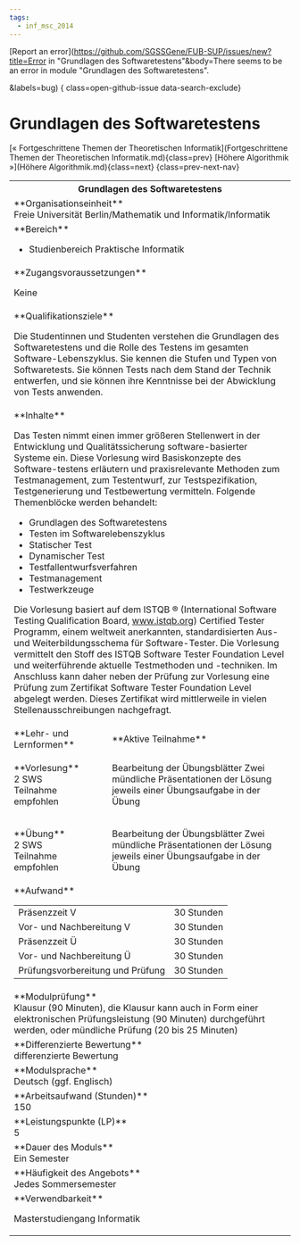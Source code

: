 ```yaml
---
tags:
  - inf_msc_2014
---
```

[Report an error](https://github.com/SGSSGene/FUB-SUP/issues/new?title=Error in "Grundlagen des Softwaretestens"&body=There seems to be an error in module "Grundlagen des Softwaretestens".

<Describe here a slightly more detailed description of what is wrong>&labels=bug)
{ class=open-github-issue data-search-exclude}

# Grundlagen des Softwaretestens

[« Fortgeschrittene Themen der Theoretischen Informatik](Fortgeschrittene Themen der Theoretischen Informatik.md){class=prev}
[Höhere Algorithmik »](Höhere Algorithmik.md){class=next}
{class=prev-next-nav}

<table markdown id="moduledesc">
<tr markdown class="moduledesc_head"><th colspan="2">Grundlagen des Softwaretestens </th></tr>
<tr markdown><td colspan="2">**Organisationseinheit**   <br>Freie Universität Berlin/Mathematik und Informatik/Informatik</td></tr>

<tr markdown><td colspan="2">**Bereich**<br>


- Studienbereich Praktische Informatik

</td></tr>

<tr markdown><td colspan="2">**Zugangsvoraussetzungen** <br>

Keine


</td></tr>
<tr markdown><td colspan="2">**Qualifikationsziele**    <br>

Die Studentinnen und Studenten verstehen die Grundlagen des Softwaretestens
und die Rolle des Testens im gesamten Software-Lebenszyklus. Sie kennen die
Stufen und Typen von Softwaretests. Sie können Tests nach dem Stand der
Technik entwerfen, und sie können ihre Kenntnisse bei der Abwicklung von
Tests anwenden.


</td></tr>
<tr markdown><td colspan="2">**Inhalte**                <br>

Das Testen nimmt einen immer größeren Stellenwert in der Entwicklung und
Qualitätssicherung software-basierter Systeme ein. Diese Vorlesung wird
Basiskonzepte des Software-testens erläutern und praxisrelevante Methoden
zum Testmanagement, zum Testentwurf, zur Testspezifikation, Testgenerierung
und Testbewertung vermitteln. Folgende Themenblöcke werden behandelt:

- Grundlagen des Softwaretestens
- Testen im Softwarelebenszyklus
- Statischer Test
- Dynamischer Test
- Testfallentwurfsverfahren
- Testmanagement
- Testwerkzeuge

Die Vorlesung basiert auf dem ISTQB ® (International Software
Testing Qualification Board, www.istqb.org) Certified Tester Programm, einem
weltweit anerkannten, standardisierten Aus- und Weiterbildungsschema für
Software-Tester. Die Vorlesung vermittelt den Stoff des ISTQB Software
Tester Foundation Level und weiterführende aktuelle Testmethoden und
-techniken. Im Anschluss kann daher neben der Prüfung zur Vorlesung eine
Prüfung zum Zertifikat Software Tester Foundation Level abgelegt werden.
Dieses Zertifikat wird mittlerweile in vielen Stellenausschreibungen
nachgefragt.


</td></tr>

<tr markdown><td>**Lehr- und Lernformen**</td><td>**Aktive Teilnahme**</td></tr>
<tr markdown><td> **Vorlesung** <br>2 SWS <br> Teilnahme empfohlen</td><td>

Bearbeitung der Übungsblätter
Zwei mündliche Präsentationen der Lösung jeweils einer Übungsaufgabe in der Übung
</td></tr>
<tr markdown><td> **Übung** <br>2 SWS <br> Teilnahme empfohlen</td><td>

Bearbeitung der Übungsblätter
Zwei mündliche Präsentationen der Lösung jeweils einer Übungsaufgabe in der Übung
</td></tr>
<tr markdown><td colspan="2">**Aufwand**                <br>
<table class="aufwand_table">
<tr><td>Präsenzzeit V</td><td>30 Stunden</td></tr>
<tr><td>Vor- und Nachbereitung V</td><td>30 Stunden</td></tr>
<tr><td>Präsenzzeit Ü</td><td>30 Stunden</td></tr>
<tr><td>Vor- und Nachbereitung Ü</td><td>30 Stunden</td></tr>
<tr><td>Prüfungsvorbereitung und Prüfung</td><td>30 Stunden</td></tr>
</table>

</td></tr>
<tr markdown><td colspan="2">**Modulprüfung**             <br>Klausur (90 Minuten), die Klausur kann auch in Form einer elektronischen
Prüfungsleistung (90 Minuten) durchgeführt werden, oder mündliche Prüfung
(20 bis 25 Minuten)


</td></tr>
<tr markdown><td colspan="2">**Differenzierte Bewertung** <br>differenzierte Bewertung

</td></tr>
<tr markdown><td colspan="2">**Modulsprache**             <br>Deutsch (ggf. Englisch)</td></tr>
<tr markdown><td colspan="2">**Arbeitsaufwand (Stunden)** <br>150</td></tr>
<tr markdown><td colspan="2">**Leistungspunkte (LP)**     <br>5</td></tr>
<tr markdown><td colspan="2">**Dauer des Moduls**         <br>Ein Semester</td></tr>
<tr markdown><td colspan="2">**Häufigkeit des Angebots**  <br>Jedes Sommersemester</td></tr>
<tr markdown><td colspan="2">**Verwendbarkeit**           <br>

Masterstudiengang Informatik


</td></tr>

</table>

